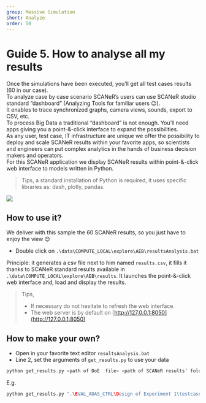 ```yaml
---
group: Massive Simulation
short: Analyze
order: 50
---
```


# Guide 5. How to analyse all my results

Once the simulations have been executed, you’ll get all test cases results (60 in our case).  
To analyze case by case scenario SCANeR’s users can use SCANeR studio standard “dashboard” (Analyzing Tools for familiar users 😉).  
It enables to trace synchronized graphs, camera views, sounds, export to CSV, etc.  
To process Big Data a traditional “dashboard” is not enough. You’ll need apps giving you a point-&-click interface to expand the possibilities.  
As any user, test case, IT infrastructure are unique we offer the possibility to deploy and scale SCANeR results within your favorite apps, so scientists and engineers can put complex analytics in the hands of business decision makers and operators.  
For this SCANeR application we display SCANeR results within point-&-click web interface to models written in Python.  

> Tips, a standard installation of Python is required, it uses specific libraries as: dash, plotly, pandas.

![](./assets/Analytics.png)

## How to use it?

We deliver with this sample the 60 SCANeR results, so you just have to enjoy the view 😊

* Double click on `.\data\COMPUTE_LOCAL\explore\AEB\resultsAnalysis.bat`

Principle: it generates a csv file next to him named `results.csv`, it fills it thanks to SCANeR standard results available in `.\data\COMPUTE_LOCAL\explore\AEB\results`. It launches the point-&-click web interface and, load and display the results.

> Tips,
> * If necessary do not hesitate to refresh the web interface.
> * The web server is by default on [http://127.0.0.1:8050](http://127.0.0.1:8050)

## How to make your own?

* Open in your favorite text editor `resultsAnalysis.bat`
* Line 2, set the arguments of `get_results.py` to use your data

```C
python get_results.py <path of DoE  file> <path of SCANeR results’ folder>
```

E.g.
```C
python get_results.py ".\EVAL_ADAS_CTRL\Design of Experiment 1\testcases.xtc" results
```
